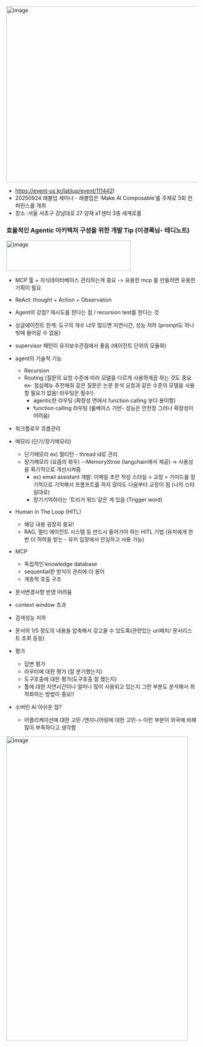 <img width="818" height="465" alt="image" src="https://github.com/user-attachments/assets/7a461646-71e3-49f1-8945-25bf8090d712" />


- https://event-us.kr/lablup/event/111442)
- 20250924 래블업 세미나 - 래블업은 ‘Make AI Composable’를 주제로 5회 컨퍼런스를 개최
- 장소 :서울 서초구 강남대로 27 양재 aT센터 3층 세계로룸


### 효율적인 Agentic 아키텍처 구성을 위한 개발 Tip (이경록님- 테디노트)
<img width="329" height="80" alt="image" src="https://github.com/user-attachments/assets/8879b0e9-15c3-4b0f-b57e-1cc691a880f4" />


- MCP 툴 + 지식데이터베이스 관리하는게 중요
    -> 유용한 mcp 를 만들려면 유용한 기획이 필요
- ReAct: thought + Action + Observation
- Agent의 강점? 재시도를 한다는 점 / recursion test를 한다는 것
- 싱글에이전트 한계: 도구의 개수 너무 많으면 지연시간, 성능 저하 (prompt도 하나 밖에 들어갈 수 없음)
- supervisor 패턴이 유지보수관점에서 좋음 (에이전트 단위의 모듈화) 
- agent의 기술적 기능
   - Recursion
   - Routing (질문의 요청 수준에 따라 모델을 다르게 사용하게끔 하는 것도 중요 ex- 점심메뉴 추천해줘 같은 질문은 논문 분석 요청과 같은 수준의 모델을 사용할 필요가 없음! 라우팅은 필수!)
     - agentic한 라우팅 (확장성 면에서 function calling 보다 용이함)
     - function calling 라우팅 (룰베이스 기반- 성능은 안전정 그러나 확장성이 어려움)
       
- 워크플로우 흐름관리
- 메모리 (단기/장기메모리)
  - 단기메모리 ex) 멀티턴 - thread id로 관리
  - 장기메모리 (요즘의 화두) --MemoryStroe (langchain에서 제공) -> 사용성을 획기적으로 개선시켜줌
    - ex) email assistant 개발: 이메일 초안 작성 스타일 > 교정 > 가이드를 장기적으로 기억해서 프롬프트를 하지 않아도 다음부터 교정이 됨 (나의 스타일대로)
    - 장기기억하라는 '트리거 워드'같은 게 있음 (Trigger word)
      
- Human in The Loop (HITL)
  - 해당 내용 굉장히 중요!
  - RAG, 멀티 에이전트 시스템 등 반드시 들어가야 하는 HITL 기법 (유저에게 한 번 더 허락을 받는 - 유저 입장에서 안심하고 사용 가능)
    
- MCP
  - 독립적인 knowledge database
  - sequential한 방식이 관리에 더 용이
  - 계층적 호출 구조
  
- 문서변경사항 반영 어려움
- context window 초과
- 검색성능 저하
- 문서의 1/5 정도의 내용을 압축해서 갖고올 수 있도록(관련있는 url페치/ 문서리스트 조회 등등)

- 평가
  - 답변 평가
  - 라우터에 대한 평가 (잘 분기했는지)
  - 도구호출에 대한 평가(도구호출 잘 했는지)
  - 툴에 대한 지연시간이나 얼마나 많이 사용되고 있는지 그런 부분도 분석해서 최적화하는 방법이 중요!!

- 소버린 AI 아쉬운 점?
  - 어플리케이션에 대한 고민 /엔지니어링에 대한 고민-> 이런 부분이 외국에 비해 많이 부족하다고 생각함



<img width="481" height="804" alt="image" src="https://github.com/user-attachments/assets/806743f2-92ad-4433-8624-fbb3c72e6966" />
